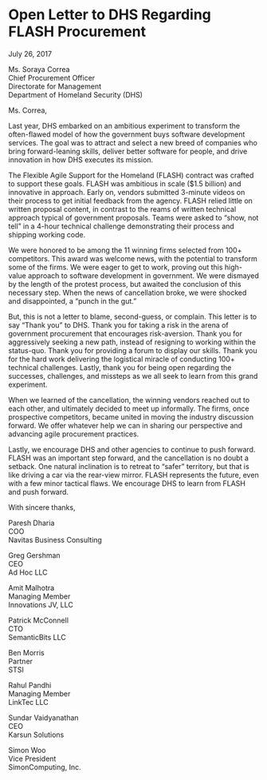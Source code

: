 # Open Letter to DHS Regarding FLASH Procurement

July 26, 2017

Ms. Soraya Correa<br>
Chief Procurement Officer<br>
Directorate for Management<br>
Department of Homeland Security (DHS)

Ms. Correa,
 
Last year, DHS embarked on an ambitious experiment to transform the often-flawed model of how the government buys software development services. The goal was to attract and select a new breed of companies who bring forward-leaning skills, deliver better software for people, and drive innovation in how DHS executes its mission.
 
The Flexible Agile Support for the Homeland (FLASH) contract was crafted to support these goals. FLASH was ambitious in scale ($1.5 billion) and innovative in approach. Early on, vendors submitted 3-minute videos on their process to get initial feedback from the agency. FLASH relied little on written proposal content, in contrast to the reams of written technical approach typical of government proposals. Teams were asked to “show, not tell” in a 4-hour technical challenge demonstrating their process and shipping working code.
 
We were honored to be among the 11 winning firms selected from 100+ competitors. This award was welcome news, with the potential to transform some of the firms. We were eager to get to work, proving out this high-value approach to software development in government. We were dismayed by the length of the protest process, but awaited the conclusion of this necessary step. When the news of cancellation broke, we were shocked and disappointed, a “punch in the gut.”
 
But, this is not a letter to blame, second-guess, or complain. This letter is to say “Thank you” to DHS. Thank you for taking a risk in the arena of government procurement that encourages risk-aversion. Thank you for aggressively seeking a new path, instead of resigning to working within the status-quo. Thank you for providing a forum to display our skills. Thank you for the hard work delivering the logistical miracle of conducting 100+ technical challenges. Lastly, thank you for being open regarding the successes, challenges, and missteps as we all seek to learn from this grand experiment.
 
When we learned of the cancellation, the winning vendors reached out to each other, and ultimately decided to meet up informally. The firms, once prospective competitors, became united in moving the industry discussion forward. We offer whatever help we can in sharing our perspective and advancing agile procurement practices. 

Lastly, we encourage DHS and other agencies to continue to push forward. FLASH was an important step forward, and the cancellation is no doubt a setback. One natural inclination is to retreat to “safer” territory, but that is like driving a car via the rear-view mirror. FLASH represents the future, even with a few minor tactical flaws. We encourage DHS to learn from FLASH and push forward. 
 
With sincere thanks,



Paresh Dharia<br>
COO<br>
Navitas Business Consulting 

Greg Gershman<br>
CEO<br>
Ad Hoc LLC

Amit Malhotra<br>
Managing Member<br>
Innovations JV, LLC

Patrick McConnell <br>
CTO<br>
SemanticBits LLC

Ben Morris<br>
Partner<br>
STSI

Rahul Pandhi<br>
Managing Member<br>
LinkTec LLC

Sundar Vaidyanathan<br>
CEO<br>
Karsun Solutions

Simon Woo<br>
Vice President<br>
SimonComputing, Inc.
